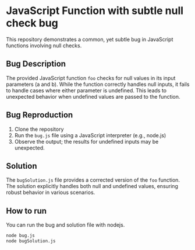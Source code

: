 # JavaScript Function with subtle null check bug

This repository demonstrates a common, yet subtle bug in JavaScript functions involving null checks.

## Bug Description
The provided JavaScript function `foo` checks for null values in its input parameters (a and b). While the function correctly handles null inputs, it fails to handle cases where either parameter is undefined. This leads to unexpected behavior when undefined values are passed to the function.

## Bug Reproduction
1. Clone the repository
2. Run the `bug.js` file using a JavaScript interpreter (e.g., node.js)
3. Observe the output; the results for undefined inputs may be unexpected.

## Solution
The `bugSolution.js` file provides a corrected version of the `foo` function. The solution explicitly handles both null and undefined values, ensuring robust behavior in various scenarios.

## How to run
You can run the bug and solution file with nodejs.
```bash
node bug.js
node bugSolution.js
```